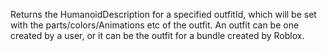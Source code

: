 Returns the HumanoidDescription for a specified outfitId, which will be
set with the parts/colors/Animations etc of the outfit. An outfit can be
one created by a user, or it can be the outfit for a bundle created by
Roblox.